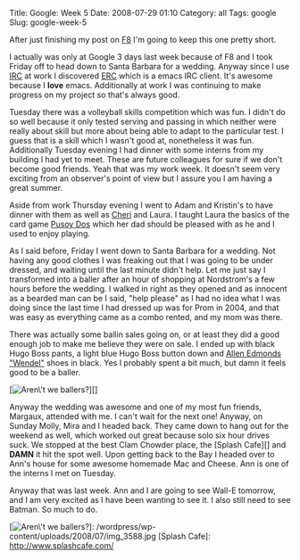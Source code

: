 Title: Google: Week 5
Date: 2008-07-29 01:10
Category: all
Tags: google
Slug: google-week-5

After just finishing my post on [F8][] I'm going to keep this one pretty
short.

I actually was only at Google 3 days last week because of F8 and I took
Friday off to head down to Santa Barbara for a wedding. Anyway since I
use [IRC][] at work I discovered [ERC][] which is a emacs IRC client.
It's awesome because I **love** emacs. Additionally at work I was
continuing to make progress on my project so that's always good.

Tuesday there was a volleyball skills competition which was fun. I
didn't do so well because it only tested serving and passing in which
neither were really about skill but more about being able to adapt to
the particular test. I guess that is a skill which I wasn't good at,
nonetheless it was fun. Additionally Tuesday evening I had dinner with
some interns from my building I had yet to meet. These are future
colleagues for sure if we don't become good friends. Yeah that was my
work week. It doesn't seem very exciting from an observer's point of
view but I assure you I am having a great summer.

Aside from work Thursday evening I went to Adam and Kristin's to have
dinner with them as well as [Cheri][] and Laura. I taught Laura the
basics of the card game [Pusoy Dos][] which her dad should be pleased
with as he and I used to enjoy playing.

As I said before, Friday I went down to Santa Barbara for a wedding. Not
having any good clothes I was freaking out that I was going to be under
dressed, and waiting until the last minute didn't help. Let me just say
I transformed into a baller after an hour of shopping at Nordstrom's a
few hours before the wedding. I walked in right as they opened and as
innocent as a bearded man can be I said, "help please" as I had no idea
what I was doing since the last time I had dressed up was for Prom in
2004, and that was easy as everything came as a combo rented, and my mom
was there.

There was actually some ballin sales going on, or at least they did a
good enough job to make me believe they were on sale. I ended up with
black Hugo Boss pants, a light blue Hugo Boss button down and [Allen
Edmonds "Wendel"][] shoes in black. Yes I probably spent a bit much, but
damn it feels good to be a baller.

[![Aren\\'t we ballers?][]][]

Anyway the wedding was awesome and one of my most fun friends, Margaux,
attended with me. I can't wait for the next one! Anyway, on Sunday
Molly, Mira and I headed back. They came down to hang out for the
weekend as well, which worked out great because solo six hour drives
suck. We stopped at the best Clam Chowder place, the [Splash Cafe][] and
**DAMN** it hit the spot well. Upon getting back to the Bay I headed
over to Ann's house for some awesome homemade Mac and Cheese. Ann is one
of the interns I met on Tuesday.

Anyway that was last week. Ann and I are going to see Wall-E tomorrow,
and I am very excited as I have been wanting to see it. I also still
need to see Batman. So much to do.

  [F8]: /2008/07/29/f8-08-%E2%80%93-the-facebook-developers-conference/
  [IRC]: http://en.wikipedia.org/wiki/Internet_Relay_Chat
  [ERC]: http://www.emacswiki.org/cgi-bin/wiki/ERC
  [Cheri]: http://blogthismom.blogspot.com/
  [Pusoy Dos]: http://en.wikipedia.org/wiki/Pusoy_Dos
  [Allen Edmonds "Wendel"]: http://www.allenedmonds.com/aeonline/ProductDisplay?catalogId=40000000001&storeId=1&langId=-1&productId=6463281&parentCategoryId=&imageType=2&parent_category_rn=0
  [Aren\\'t we ballers?]: /wordpress/wp-content/uploads/2008/07/img_3588-300x225.jpg
    "Bryce and the WordViz Crew"
  [![Aren\\'t we ballers?][]]: /wordpress/wp-content/uploads/2008/07/img_3588.jpg
  [Splash Cafe]: http://www.splashcafe.com/
